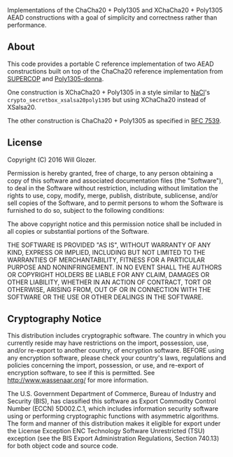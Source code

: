 Implementations of the ChaCha20 + Poly1305 and XChaCha20 + Poly1305
AEAD constructions with a goal of simplicity and correctness rather
than performance.

## About

This code provides a portable C reference implementation of two
AEAD constructions built on top of the ChaCha20 reference
implementation from [SUPERCOP](https://bench.cr.yp.to/supercop.html)
and [Poly1305-donna](https://github.com/floodyberry/poly1305-donna).

One construction is XChaCha20 + Poly1305 in a style similar to
[NaCl](https://nacl.cr.yp.to/)'s `crypto_secretbox_xsalsa20poly1305`
but using XChaCha20 instead of XSalsa20.

The other construction is ChaCha20 + Poly1305 as specified in
[RFC 7539](https://tools.ietf.org/html/rfc7539).

## License

Copyright (C) 2016 Will Glozer.

Permission is hereby granted, free of charge, to any person obtaining a copy
of this software and associated documentation files (the "Software"), to deal
in the Software without restriction, including without limitation the rights
to use, copy, modify, merge, publish, distribute, sublicense, and/or sell
copies of the Software, and to permit persons to whom the Software is
furnished to do so, subject to the following conditions:

The above copyright notice and this permission notice shall be included in
all copies or substantial portions of the Software.

THE SOFTWARE IS PROVIDED "AS IS", WITHOUT WARRANTY OF ANY KIND, EXPRESS OR
IMPLIED, INCLUDING BUT NOT LIMITED TO THE WARRANTIES OF MERCHANTABILITY,
FITNESS FOR A PARTICULAR PURPOSE AND NONINFRINGEMENT. IN NO EVENT SHALL THE
AUTHORS OR COPYRIGHT HOLDERS BE LIABLE FOR ANY CLAIM, DAMAGES OR OTHER
LIABILITY, WHETHER IN AN ACTION OF CONTRACT, TORT OR OTHERWISE, ARISING FROM,
OUT OF OR IN CONNECTION WITH THE SOFTWARE OR THE USE OR OTHER DEALINGS IN
THE SOFTWARE.

## Cryptography Notice

This distribution includes cryptographic software. The country in
which you currently reside may have restrictions on the import,
possession, use, and/or re-export to another country, of encryption
software. BEFORE using any encryption software, please check your
country's laws, regulations and policies concerning the import,
possession, or use, and re-export of encryption software, to see if
this is permitted. See <http://www.wassenaar.org/> for more
information.

The U.S. Government Department of Commerce, Bureau of Industry and
Security (BIS), has classified this software as Export Commodity
Control Number (ECCN) 5D002.C.1, which includes information security
software using or performing cryptographic functions with asymmetric
algorithms. The form and manner of this distribution makes it
eligible for export under the License Exception ENC Technology
Software Unrestricted (TSU) exception (see the BIS Export
Administration Regulations, Section 740.13) for both object code and
source code.
